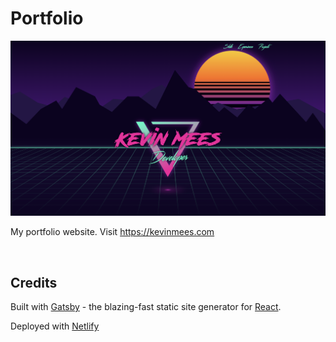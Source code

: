 # Portfolio

![portfolio](portfolio.png 'portfolio')

My portfolio website. Visit https://kevinmees.com

<br/>

## Credits

Built with [Gatsby](https://www.gatsbyjs.org/) - the blazing-fast static site generator for [React](https://facebook.github.io/react/).

Deployed with [Netlify](https://www.netlify.com)

